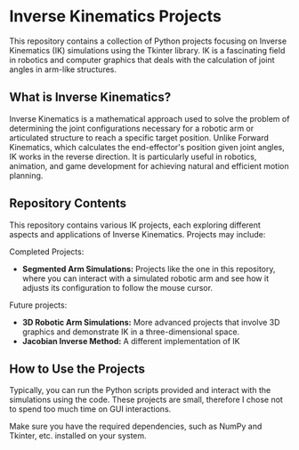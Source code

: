 # Inverse Kinematics Projects

This repository contains a collection of Python projects focusing on Inverse Kinematics (IK) simulations using the Tkinter library. IK is a fascinating field in robotics and computer graphics that deals with the calculation of joint angles in arm-like structures.

## What is Inverse Kinematics?

Inverse Kinematics is a mathematical approach used to solve the problem of determining the joint configurations necessary for a robotic arm or articulated structure to reach a specific target position. Unlike Forward Kinematics, which calculates the end-effector's position given joint angles, IK works in the reverse direction. It is particularly useful in robotics, animation, and game development for achieving natural and efficient motion planning.

## Repository Contents

This repository contains various IK projects, each exploring different aspects and applications of Inverse Kinematics. Projects may include:

Completed Projects:
- **Segmented Arm Simulations:** Projects like the one in this repository, where you can interact with a simulated robotic arm and see how it adjusts its configuration to follow the mouse cursor.

Future projects:
- **3D Robotic Arm Simulations:** More advanced projects that involve 3D graphics and demonstrate IK in a three-dimensional space.
- **Jacobian Inverse Method:** A different implementation of IK

## How to Use the Projects

Typically, you can run the Python scripts provided and interact with the simulations using the code. These projects are small, therefore I chose not to spend too much time on GUI interactions.

Make sure you have the required dependencies, such as NumPy and Tkinter, etc. installed on your system.
